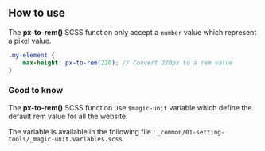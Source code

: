 ## How to use

The **px-to-rem()** SCSS function only accept a `number` value which represent a pixel value.

```scss
.my-element {
    max-height: px-to-rem(220); // Convert 220px to a rem value
}
```

### Good to know

The **px-to-rem()** SCSS function use `$magic-unit` variable which define the default rem value for all the website.

The variable is available in the following file : `_common/01-setting-tools/_magic-unit.variables.scss`
